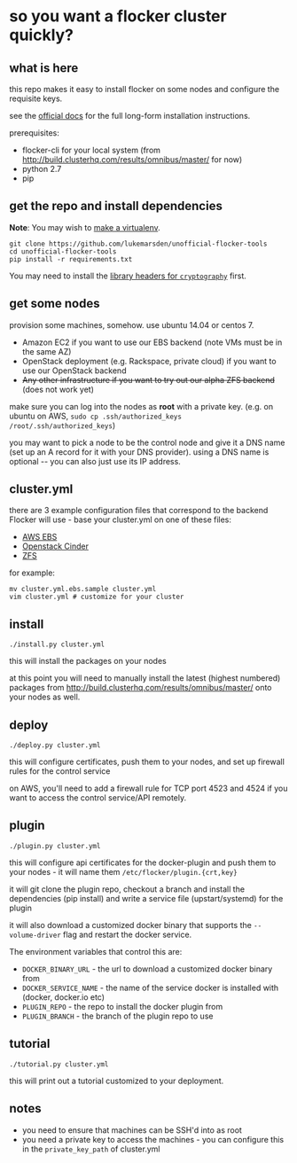 # so you want a flocker cluster quickly?

## what is here

this repo makes it easy to install flocker on some nodes and configure the requisite keys.

see the [official docs](http://doc-dev.clusterhq.com/using/installing/index.html) for the full long-form installation instructions.

prerequisites:

* flocker-cli for your local system (from http://build.clusterhq.com/results/omnibus/master/ for now)
* python 2.7
* pip

## get the repo and install dependencies

**Note**: You may wish to [make a virtualenv](http://docs.python-guide.org/en/latest/dev/virtualenvs/).

```
git clone https://github.com/lukemarsden/unofficial-flocker-tools
cd unofficial-flocker-tools
pip install -r requirements.txt
```

You may need to install the [library headers for `cryptography`](https://cryptography.io/en/latest/installation/#building-cryptography-on-linux) first.

## get some nodes

provision some machines, somehow. use ubuntu 14.04 or centos 7.

* Amazon EC2 if you want to use our EBS backend (note VMs must be in the same AZ)
* OpenStack deployment (e.g. Rackspace, private cloud) if you want to use our OpenStack backend
* ~~Any other infrastructure if you want to try out our alpha ZFS backend~~ (does not work yet)

make sure you can log into the nodes as **root** with a private key. (e.g. on ubuntu on AWS, `sudo cp .ssh/authorized_keys /root/.ssh/authorized_keys`)

you may want to pick a node to be the control node and give it a DNS name (set up an A record for it with your DNS provider). using a DNS name is optional -- you can also just use its IP address.

## cluster.yml

there are 3 example configuration files that correspond to the backend Flocker will use - base your cluster.yml on one of these files:

 * [AWS EBS](cluster.yml.ebs.sample)
 * [Openstack Cinder](cluster.yml.openstack.sample)
 * [ZFS](cluster.yml.zfs.sample)

for example:

```
mv cluster.yml.ebs.sample cluster.yml
vim cluster.yml # customize for your cluster
```

## install

```
./install.py cluster.yml
```

this will install the packages on your nodes

at this point you will need to manually install the latest (highest numbered) packages from http://build.clusterhq.com/results/omnibus/master/ onto your nodes as well.


## deploy

```
./deploy.py cluster.yml
```

this will configure certificates, push them to your nodes, and set up firewall rules for the control service

on AWS, you'll need to add a firewall rule for TCP port 4523 and 4524 if you want to access the control service/API remotely.

## plugin

```
./plugin.py cluster.yml
```

this will configure api certificates for the docker-plugin and push them to your nodes - it will name them `/etc/flocker/plugin.{crt,key}`

it will git clone the plugin repo, checkout a branch and install the dependencies (pip install) and write a service file (upstart/systemd) for the plugin

it will also download a customized docker binary that supports the `--volume-driver` flag and restart the docker service.

The environment variables that control this are:

 * `DOCKER_BINARY_URL` - the url to download a customized docker binary from
 * `DOCKER_SERVICE_NAME` - the name of the service docker is installed with (docker, docker.io etc)
 * `PLUGIN_REPO` - the repo to install the docker plugin from
 * `PLUGIN_BRANCH` - the branch of the plugin repo to use

## tutorial

```
./tutorial.py cluster.yml
```

this will print out a tutorial customized to your deployment.

## notes

* you need to ensure that machines can be SSH'd into as root
* you need a private key to access the machines - you can configure this in the `private_key_path` of cluster.yml
